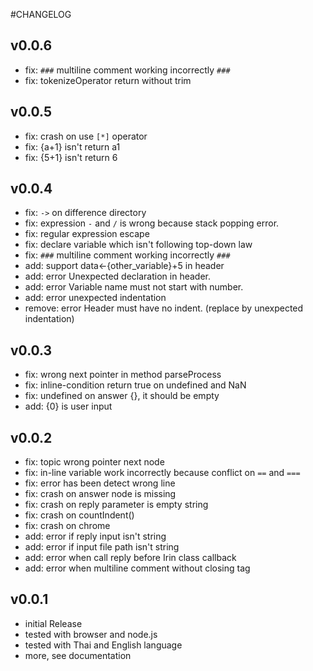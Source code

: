 #CHANGELOG

## v0.0.6
- fix: `###` multiline comment working incorrectly  `###`
- fix: tokenizeOperator return without trim

## v0.0.5
- fix: crash on use `[*]` operator
- fix: {a+1} isn't return a1
- fix: {5+1} isn't return 6

## v0.0.4
- fix: `->` on difference directory
- fix: expression `-` and `/` is wrong because stack popping error.
- fix: regular expression escape
- fix: declare variable which isn't following top-down law
- fix: `###` multiline comment working incorrectly  `###`
- add: support data<-{other_variable}+5 in header
- add: error Unexpected declaration in header.
- add: error Variable name must not start with number.
- add: error unexpected indentation
- remove: error Header must have no indent. (replace by unexpected indentation)

## v0.0.3
- fix: wrong next pointer in method parseProcess
- fix: inline-condition return true on undefined and NaN
- fix: undefined on answer {}, it should be empty
- add: {0} is user input

## v0.0.2
- fix: topic wrong pointer next node
- fix: in-line variable work incorrectly because conflict on `==` and `===`
- fix: error has been detect wrong line
- fix: crash on answer node is missing
- fix: crash on reply parameter is empty string
- fix: crash on countIndent()
- fix: crash on chrome
- add: error if reply input isn't string
- add: error if input file path isn't string
- add: error when call reply before Irin class callback
- add: error when multiline comment without closing tag

## v0.0.1
- initial Release
- tested with browser and node.js
- tested with Thai and English language
- more, see documentation
